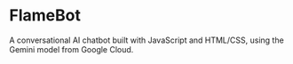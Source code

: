 # FlameBot
A conversational AI chatbot built with JavaScript and HTML/CSS, using the Gemini model from Google Cloud.
